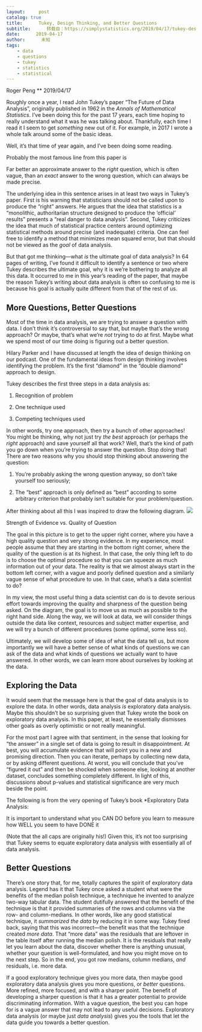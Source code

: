 ```yaml
---
layout:     post
catalog: true
title:      Tukey, Design Thinking, and Better Questions
subtitle:      转载自：https://simplystatistics.org/2019/04/17/tukey-design-thinking-and-better-questions/
date:      2019-04-17
author:      未知
tags:
    - data
    - questions
    - tukey
    - statistics
    - statistical
---
```



Roger Peng
**
2019/04/17


Roughly once a year, I read John Tukey’s paper “The Future of Data Analysis”, originally published in 1962 in the *Annals of Mathematical Statistics*. I’ve been doing this for the past 17 years, each time hoping to really understand what it was he was talking about. Thankfully, each time I read it I seem to get *something* new out of it. For example, in 2017 I wrote a whole talk around some of the basic ideas.

Well, it’s that time of year again, and I’ve been doing some reading.

Probably the most famous line from this paper is

> 
Far better an approximate answer to the *right* question, which is often vague, than an *exact* answer to the wrong question, which can always be made precise.


The underlying idea in this sentence arises in at least two ways in Tukey’s paper. First is his warning that statisticians should not be called upon to produce the “right” answers. He argues that the idea that statistics is a “monolithic, authoritarian structure designed to produce the ‘official’ results” presents a “real danger to data analysis”. Second, Tukey criticizes the idea that much of statistical practice centers around optimizing statistical methods around precise (and inadequate) criteria. One can feel free to identify a method that minimizes mean squared error, but that should not be viewed as the *goal* of data analysis.

But that got me thinking—what *is* the ultimate goal of data analysis? In 64 pages of writing, I’ve found it difficult to identify a sentence or two where Tukey describes the ultimate goal, why it is we’re bothering to analyze all this data. It occurred to me in this year’s reading of the paper, that maybe the reason Tukey’s writing about data analysis is often so confusing to me is because his goal is actually quite different from that of the rest of us.

## More Questions, Better Questions

Most of the time in data analysis, we are trying to answer a question with data. I don’t think it’s controversial to say that, but maybe that’s the wrong approach? Or maybe, that’s what we’re *not* trying to do at first. Maybe what we spend most of our time doing is figuring out a better question.

Hilary Parker and I have discussed at length the idea of design thinking on our podcast. One of the fundamental ideas from design thinking involves identifying the problem. It’s the first “diamond” in the “double diamond” approach to design.

Tukey describes the first three steps in a data analysis as:

1. Recognition of problem

1. One technique used

1. Competing techniques used


In other words, try one approach, then try a bunch of other approaches! You might be thinking, why not just try *the best* approach (or perhaps the *right* approach) and save yourself all that work? Well, that’s the kind of path you go down when you’re trying to answer the question. Stop doing that! There are two reasons why you should stop thinking about answering the question:

1. You’re probably asking the wrong question anyway, so don’t take yourself too seriously;

1. The “best” approach is only defined as “best” according to some arbitrary criterion that probably isn’t suitable for your problem/question.


After thinking about all this I was inspired to draw the following diagram.
![](https://simplystatistics.org/post/2019-04-17-tukey-design-thinking-and-better-questions_files/question_evidence.png)


Strength of Evidence vs. Quality of Question

The goal in this picture is to get to the upper right corner, where you have a high quality question and very strong evidence. In my experience, most people assume that they are starting in the bottom right corner, where the quality of the question is at its highest. In that case, the only thing left to do is to choose the optimal procedure so that you can squeeze as much information out of your data. The reality is that we almost always start in the bottom left corner, with a vague and poorly defined question and a similarly vague sense of what procedure to use. In that case, what’s a data scientist to do?

In my view, the most useful thing a data scientist can do is to devote serious effort towards improving the quality and sharpness of the question being asked. On the diagram, the goal is to move us as much as possible to the right hand side. Along the way, we will look at data, we will consider things outside the data like context, resources and subject matter expertise, and we will try a bunch of different procedures (some optimal, some less so).

Ultimately, we will develop some of idea of what the data tell us, but more importantly we will have a better sense of what kinds of questions we can ask of the data and what kinds of questions we actually want to have answered. In other words, we can learn more about ourselves by looking at the data.

## Exploring the Data

It would seem that the message here is that the goal of data analysis is to explore the data. In other words, data analysis *is* exploratory data analysis. Maybe this shouldn’t be so surprising given that Tukey wrote the book on exploratory data analysis. In this paper, at least, he essentially dismisses other goals as overly optimistic or not really meaningful.

For the most part I agree with that sentiment, in the sense that looking for “the answer” in a single set of data is going to result in disappointment. At best, you will accumulate evidence that will point you in a new and promising direction. Then you can iterate, perhaps by collecting new data, or by asking different questions. At worst, you will conclude that you’ve “figured it out” and then be shocked when someone else, looking at another dataset, concludes something completely different. In light of this, discussions about p-values and statistical significance are very much beside the point.

The following is from the very opening of Tukey’s book *Exploratory Data Analysis:

> 
It is important to understand what you CAN DO before you learn to measure how WELL you seem to have DONE it


(Note that the all caps are originally his!) Given this, it’s not too surprising that Tukey seems to equate exploratory data analysis with essentially all of data analysis.

## Better Questions

There’s one story that, for me, totally captures the spirit of exploratory data analysis. Legend has it that Tukey once asked a student what were the benefits of the median polish technique, a technique he invented to analyze two-way tabular data. The student dutifully answered that the benefit of the technique is that it provided summaries of the rows and columns via the row- and column-medians. In other words, like any good statistical technique, it *summarized the data* by reducing it in some way. Tukey fired back, saying that this was incorrect—the benefit was that the technique created *more data*. That “more data” was the residuals that are leftover in the table itself after running the median polish. It is the residuals that really let you learn about the data, discover whether there is anything unusual, whether your question is well-formulated, and how you might move on to the next step. So in the end, you got row medians, column medians, *and* residuals, i.e. more data.

If a good exploratory technique gives you more data, then maybe good exploratory data analysis gives you more questions, or *better* questions. More refined, more focused, and with a sharper point. The benefit of developing a sharper question is that it has a greater potential to provide discriminating information. With a vague question, the best you can hope for is a vague answer that may not lead to any useful decisions. Exploratory data analysis (or maybe just *data analysis*) gives you the tools that let the data guide you towards a better question.
